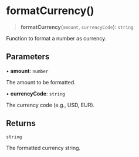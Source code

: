 # formatCurrency()

> **formatCurrency**(`amount`, `currencyCode`): `string`

Function to format a number as currency.

## Parameters

• **amount**: `number`

The amount to be formatted.

• **currencyCode**: `string`

The currency code (e.g., USD, EUR).

## Returns

`string`

The formatted currency string.
